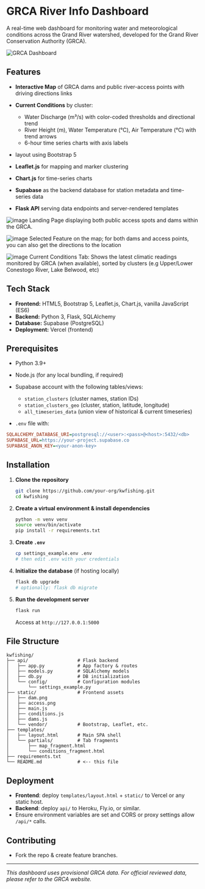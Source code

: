 # GRCA River Info Dashboard

A real-time web dashboard for monitoring water and meteorological conditions across the Grand River watershed, developed for the Grand River Conservation Authority (GRCA).

![GRCA Dashboard]((https://www.grcariverinfo.com/))

## Features

* **Interactive Map** of GRCA dams and public river-access points with driving directions links
* **Current Conditions** by cluster:

  * Water Discharge (m³/s) with color-coded thresholds and directional trend
  * River Height (m), Water Temperature (°C), Air Temperature (°C) with trend arrows
  * 6-hour time series charts with axis labels
*  layout using Bootstrap 5
* **Leaflet.js** for mapping and marker clustering
* **Chart.js** for time-series charts
* **Supabase** as the backend database for station metadata and time-series data
* **Flask API** serving data endpoints and server-rendered templates


![image](https://github.com/user-attachments/assets/51e4ae96-f4bd-4c66-bdf4-99098044d5d0)
Landing Page displaying both public access spots and dams within the GRCA. 

![image](https://github.com/user-attachments/assets/a9581404-5e72-4b4f-97d7-82c571508885)
Selected Feature on the map; for both dams and access points, you can also get the directions to the location

![image](https://github.com/user-attachments/assets/b9a994d4-e33e-4703-826e-b02e6ea202de)
Current Conditions Tab: Shows the latest climatic readings monitored by GRCA (when available), sorted by clusters (e.g Upper/Lower Conestogo River, Lake Belwood, etc)

## Tech Stack

* **Frontend:** HTML5, Bootstrap 5, Leaflet.js, Chart.js, vanilla JavaScript (ES6)
* **Backend:** Python 3, Flask, SQLAlchemy
* **Database:** Supabase (PostgreSQL)
* **Deployment:** Vercel (frontend)

## Prerequisites

* Python 3.9+
* Node.js (for any local bundling, if required)
* Supabase account with the following tables/views:

  * `station_clusters` (cluster names, station IDs)
  * `station_clusters_geo` (cluster, station, latitude, longitude)
  * `all_timeseries_data` (union view of historical & current timeseries)
* `.env` file with:

```ini
SQLALCHEMY_DATABASE_URI=postgresql://<user>:<pass>@<host>:5432/<db>
SUPABASE_URL=https://your-project.supabase.co
SUPABASE_ANON_KEY=<your-anon-key>
```

## Installation

1. **Clone the repository**

   ```bash
   git clone https://github.com/your-org/kwfishing.git
   cd kwfishing
   ```

2. **Create a virtual environment & install dependencies**

   ```bash
   python -m venv venv
   source venv/bin/activate
   pip install -r requirements.txt
   ```

3. **Create `.env`**

   ```bash
   cp settings_example.env .env
   # then edit .env with your credentials
   ```

4. **Initialize the database** (if hosting locally)

   ```bash
   flask db upgrade
   # optionally: flask db migrate
   ```

5. **Run the development server**

   ```bash
   flask run
   ```

   Access at `http://127.0.0.1:5000`

## File Structure

```
kwfishing/
├── api/                  # Flask backend
│   ├── app.py            # App factory & routes
│   ├── models.py         # SQLAlchemy models
│   ├── db.py             # DB initialization
│   └── config/           # Configuration modules
│       └── settings_example.py
├── static/               # Frontend assets
│   ├── dam.png
│   ├── access.png
│   ├── main.js
│   ├── conditions.js
│   ├── dams.js
│   └── vendor/           # Bootstrap, Leaflet, etc.
├── templates/
│   ├── layout.html       # Main SPA shell
│   └── partials/         # Tab fragments
│       ├── map_fragment.html
│       └── conditions_fragment.html
├── requirements.txt
└── README.md             # <-- this file
```

## Deployment

* **Frontend**: deploy `templates/layout.html` + `static/` to Vercel or any static host.
* **Backend**: deploy `api/` to Heroku, Fly.io, or similar.
* Ensure environment variables are set and CORS or proxy settings allow `/api/*` calls.

## Contributing

* Fork the repo & create feature branches.

---

*This dashboard uses provisional GRCA data. For official reviewed data, please refer to the GRCA website.*
